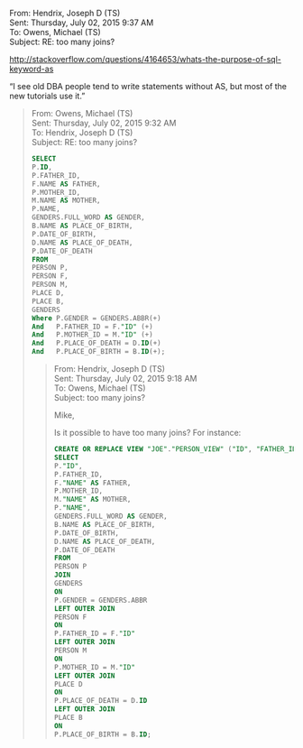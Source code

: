 From: Hendrix, Joseph D (TS)<br />
Sent: Thursday, July 02, 2015 9:37 AM<br />
To: Owens, Michael (TS)<br />
Subject: RE: too many joins?

http://stackoverflow.com/questions/4164653/whats-the-purpose-of-sql-keyword-as

“I see old DBA people tend to write statements without AS, but most of the new tutorials use it.”

>From: Owens, Michael (TS)<br />
>Sent: Thursday, July 02, 2015 9:32 AM<br />
>To: Hendrix, Joseph D (TS)<br />
>Subject: RE: too many joins?
>
>```sql
>SELECT
>P.ID,
>P.FATHER_ID,
>F.NAME AS FATHER,
>P.MOTHER_ID,
>M.NAME AS MOTHER,
>P.NAME,
>GENDERS.FULL_WORD AS GENDER,
>B.NAME AS PLACE_OF_BIRTH,
>P.DATE_OF_BIRTH,
>D.NAME AS PLACE_OF_DEATH,
>P.DATE_OF_DEATH
>FROM
>PERSON P,
>PERSON F,
>PERSON M,
>PLACE D,
>PLACE B,
>GENDERS
>Where P.GENDER = GENDERS.ABBR(+)
>And   P.FATHER_ID = F."ID" (+)
>And   P.MOTHER_ID = M."ID" (+)
>And   P.PLACE_OF_DEATH = D.ID(+)
>And   P.PLACE_OF_BIRTH = B.ID(+);
>```
>
>>From: Hendrix, Joseph D (TS)<br />
>>Sent: Thursday, July 02, 2015 9:18 AM<br />
>>To: Owens, Michael (TS)<br />
>>Subject: too many joins?
>>
>>Mike,
>>
>>Is it possible to have too many joins? For instance:
>>
>>```sql
>>CREATE OR REPLACE VIEW "JOE"."PERSON_VIEW" ("ID", "FATHER_ID", "FATHER", "MOTHER_ID", "MOTHER", "NAME", "GENDER", "PLACE_OF_BIRTH", "DATE_OF_BIRTH", "PLACE_OF_DEATH", "DATE_OF_DEATH") AS
>>SELECT
>>P."ID",
>>P.FATHER_ID,
>>F."NAME" AS FATHER,
>>P.MOTHER_ID,
>>M."NAME" AS MOTHER,
>>P."NAME",
>>GENDERS.FULL_WORD AS GENDER,
>>B.NAME AS PLACE_OF_BIRTH,
>>P.DATE_OF_BIRTH,
>>D.NAME AS PLACE_OF_DEATH,
>>P.DATE_OF_DEATH
>>FROM
>>PERSON P
>>JOIN
>>GENDERS
>>ON
>>P.GENDER = GENDERS.ABBR
>>LEFT OUTER JOIN
>>PERSON F
>>ON
>>P.FATHER_ID = F."ID"
>>LEFT OUTER JOIN
>>PERSON M
>>ON
>>P.MOTHER_ID = M."ID"
>>LEFT OUTER JOIN
>>PLACE D
>>ON
>>P.PLACE_OF_DEATH = D.ID
>>LEFT OUTER JOIN
>>PLACE B
>>ON
>>P.PLACE_OF_BIRTH = B.ID;
>>```
